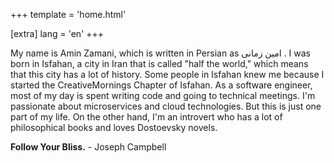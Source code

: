 +++
template = 'home.html'

[extra]
lang = 'en'
+++


My name is Amin Zamani, which is written in Persian as امین زمانی . I was born in Isfahan, a city in Iran that is called "half the world," which means that this city has a lot of history. Some people in Isfahan knew me because I started the CreativeMornings Chapter of Isfahan.
As a software engineer, most of my day is spent writing code and going to technical meetings. I'm passionate about microservices and cloud technologies.
But this is just one part of my life. On the other hand, I'm an introvert who has a lot of philosophical books and loves Dostoevsky novels.




**Follow Your Bliss.** - Joseph Campbell

